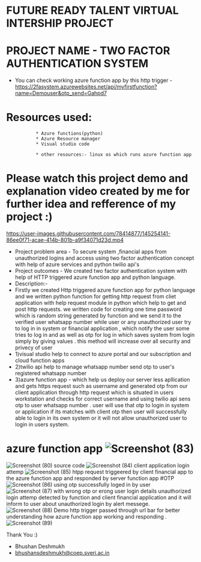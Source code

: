 # FUTURE READY TALENT VIRTUAL INTERSHIP PROJECT
# PROJECT NAME - TWO FACTOR AUTHENTICATION SYSTEM
* You can check working azure function app by this http trigger - https://2fasystem.azurewebsites.net/api/myfirstfunction?name=Demouser&otp_send=Gahpd7
# Resources used:
               * Azure functions(python)
               * Azure Resource manager
               * Visual studio code 
               
               * other resources:- linux os which runs azure function app
               
             
               
 

# Please watch this project demo and explanation video created by me for further idea and refference of my project :)
https://user-images.githubusercontent.com/78414877/145254141-86ee0f71-acae-414b-801b-a9f34071d23d.mp4

* Project problem area - To secure system ,financial apps from unauthorized logins and access using two factor authentication concept with help of azure services and python twilio api's
* Project outcomes - We created two factor authentication system with help of HTTP triggered azure function app and python language.
* Description:-
* Firstly we created Http triggered azure function app for python language and we written python function for getting http request from cliet application with help request module in python which help to get and post http requests. we written code for creating one time password which is random string generated by function and we send it to the verified user whatsapp number while user or any unauthorized user try to log in in system or financial application , which notify the user some tries to log in and as well as otp for log in which saves system from login simply by giving values . this method will increase over all security and privecy of user
* 1)visual studio help to connect to azure portal and our subscription and cloud function apps
* 2)twilio api help to manage whatsapp number send otp to user's registered whatsapp number
* 3)azure function app - which help us deploy our server less apllication and gets https request such as username and generated otp from our client application through http request  which is situated in users workstation and checks for correct username and using twilio api sens otp to user whatsapp number . user will use that otp to login in system or application if its matches with client otp then user will successfully able to login in its own system or it will not allow unauthorized user to login in users system.
# azure function app ![Screenshot (83)](https://user-images.githubusercontent.com/78414877/145259868-60efff03-3a2d-4736-b2f4-b1faa9180ecd.png)
![Screenshot (80)](https://user-images.githubusercontent.com/78414877/145259977-21e889db-ce8f-47ba-b064-edd3d3bf619a.png)
source code 
![Screenshot (84)](https://user-images.githubusercontent.com/78414877/145260527-c1c8a737-beef-4522-bb32-7a3c97917eaf.png)
client application login attemp 
![Screenshot (85)](https://user-images.githubusercontent.com/78414877/145260631-6a960e02-b23a-4e70-a307-ce2599158a45.png)
htpp request triggeered by client financial app to the azure function app and responded by server function app 
#OTP![Screenshot (86)](https://user-images.githubusercontent.com/78414877/145260836-6c27ce45-e146-4511-bc8f-e48c3d802176.png)
using otp successfully loged in by user
![Screenshot (87)](https://user-images.githubusercontent.com/78414877/145260934-482f2707-08e7-4c24-8d55-2061e7ca5ff6.png)
with wrong otp or erong user login details unauthorized login attemp detected by function and client financial application
and it will inform to user about unauthorized login by alert messege.
![Screenshot (88)](https://user-images.githubusercontent.com/78414877/145261237-244b4c94-d4b8-4149-8209-1c9603de3b94.png)
Demo http trigger passed through url bar for better understanding how azure function app working and responding .
![Screenshot (89)](https://user-images.githubusercontent.com/78414877/145261466-d7d589c2-3e04-4ff9-a69a-32aa0e1bd14c.png)

Thank You :)




- Bhushan Deshmukh
- bhushansdeshmukh@coep.sveri.ac.in
